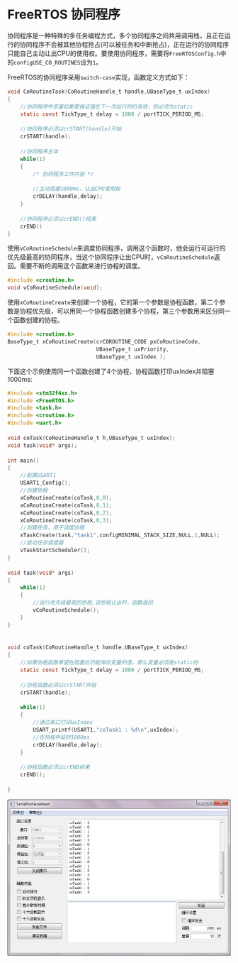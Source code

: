 # FreeRTOS 协同程序  
协同程序是一种特殊的多任务编程方式，多个协同程序之间共用调用栈，且正在运行的协同程序不会被其他协程抢占(可以被任务和中断抢占)，正在运行的协同程序只能自己主动让出CPU的使用权。要使用协同程序，需要将`FreeRTOSConfig.h`中的`configUSE_CO_ROUTINES`设为`1`。  

FreeRTOS的协同程序采用`switch-case`实现，函数定义方式如下：  
```C
void CoRoutineTask(CoRoutineHandle_t handle,UBaseType_t uxIndex)
{
    //协同程序中变量如果要保证值在下一次运行时仍有效，则必须为static
    static const TickType_t delay = 1000 / portTICK_PERIOD_MS;
 
    //协同程序必须以crSTART(handle)开始
    crSTART(handle);
     
    //协同程序主体
    while(1)
    {
        /* 协同程序工作内容 */
         
        //主动阻塞1000ms，让出CPU使用权
        crDELAY(handle,delay);
    }
     
    //协同程序必须以crEND()结束
    crEND()    
}
```

使用`vCoRoutineSchedule`来调度协同程序，调用这个函数时，他会运行可运行的优先级最高的协同程序，当这个协同程序让出CPU时，`vCoRoutineSchedule`返回。需要不断的调用这个函数来进行协程的调度。  
```C
#include <croutine.h>
void vCoRoutineSchedule(void);
```

使用`xCoRoutineCreate`来创建一个协程，它的第一个参数是协程函数，第二个参数是协程优先级，可以用同一个协程函数创建多个协程，第三个参数用来区分同一个函数创建的协程。  
```C
#include <croutine.h>
BaseType_t xCoRoutineCreate(crCOROUTINE_CODE pxCoRoutineCode, 
                            UBaseType_t uxPriority, 
                            UBaseType_t uxIndex );
```

下面这个示例使用同一个函数创建了4个协程，协程函数打印uxIndex并阻塞1000ms:  
```C
#include <stm32f4xx.h>
#include <FreeRTOS.h>
#include <task.h>
#include <croutine.h>
#include <uart.h>
 
void coTask(CoRoutineHandle_t h,UBaseType_t uxIndex);
void task(void* args);
 
int main()
{
    //配置USART1
    USART1_Config();
    //创建协程
    xCoRoutineCreate(coTask,0,0);
    xCoRoutineCreate(coTask,0,1);
    xCoRoutineCreate(coTask,0,2);
    xCoRoutineCreate(coTask,0,3);
    //创建任务，用于调度协程
    xTaskCreate(task,"task1",configMINIMAL_STACK_SIZE,NULL,1,NULL);
    //启动任务调度器
    vTaskStartScheduler();
}
 
void task(void* args)
{
    while(1)
    {
        //运行优先级最高的协程,该协程让出时，函数返回
        vCoRoutineSchedule();
    }
}
 
 
void coTask(CoRoutineHandle_t handle,UBaseType_t uxIndex)
{
    //如果协程函数希望在阻塞后仍能保存变量的值，那么变量必须是static的
    static const TickType_t delay = 1000 / portTICK_PERIOD_MS;
     
    //协程函数必须以crSTART开始
    crSTART(handle);
     
    while(1)
    {
        //通过串口打印uxIndex
        USART_printf(USART1,"coTask1 : %d\n",uxIndex);
        //在协程中延时1000ms
        crDELAY(handle,delay);
    }
     
    //协程函数必须以crEND结束
    crEND();
     
}
```

![Image](../../resource/FreeRTOS/pic17.png)  